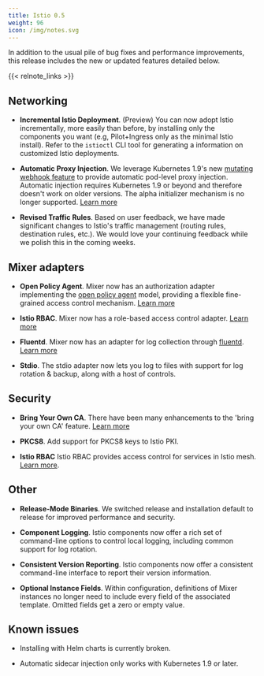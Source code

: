 ```yaml
---
title: Istio 0.5
weight: 96
icon: /img/notes.svg
---
```


In addition to the usual pile of bug fixes and performance improvements, this release includes the new or
updated features detailed below.

{{< relnote_links >}}

## Networking

- **Incremental Istio Deployment**. (Preview) You can now adopt Istio incrementally, more easily than before, by installing only
the components you want (e.g, Pilot+Ingress only as the minimal Istio install). Refer to the `istioctl` CLI tool for generating a
information on customized Istio deployments.

- **Automatic Proxy Injection**. We leverage Kubernetes 1.9's new
[mutating webhook feature](https://github.com/kubernetes/kubernetes/blob/master/CHANGELOG-1.9.md#api-machinery) to provide automatic
pod-level proxy injection. Automatic injection requires Kubernetes 1.9 or beyond and
therefore doesn't work on older versions. The alpha initializer mechanism is no longer supported.
[Learn more](/docs/setup/kubernetes/sidecar-injection/#automatic-sidecar-injection)

- **Revised Traffic Rules**. Based on user feedback, we have made significant changes to Istio's traffic management
(routing rules, destination rules, etc.). We would love your continuing feedback while we polish this in the coming weeks.

## Mixer adapters

- **Open Policy Agent**. Mixer now has an authorization adapter implementing the [open policy agent](https://www.openpolicyagent.org) model,
providing a flexible fine-grained access control mechanism. [Learn more](https://docs.google.com/document/d/1U2XFmah7tYdmC5lWkk3D43VMAAQ0xkBatKmohf90ICA)

- **Istio RBAC**. Mixer now has a role-based access control adapter.
[Learn more](/docs/concepts/security/#authorization)

- **Fluentd**. Mixer now has an adapter for log collection through [fluentd](https://www.fluentd.org).
[Learn more](/docs/tasks/telemetry/fluentd/)

- **Stdio**. The stdio adapter now lets you log to files with support for log rotation & backup, along with a host
of controls.

## Security

- **Bring Your Own CA**. There have been many enhancements to the 'bring your own CA' feature.
[Learn more](/docs/tasks/security/plugin-ca-cert/)

- **PKCS8**. Add support for PKCS8 keys to Istio PKI.

- **Istio RBAC** Istio RBAC provides access control for services in Istio mesh.
[Learn more](/docs/concepts/security/#authorization).

## Other

- **Release-Mode Binaries**. We switched release and installation default to release for improved
performance and security.

- **Component Logging**. Istio components now offer a rich set of command-line options to control local logging, including
common support for log rotation.

- **Consistent Version Reporting**. Istio components now offer a consistent command-line interface to report their version information.

- **Optional Instance Fields**. Within configuration, definitions of Mixer instances no longer need to include every field of the
associated template. Omitted fields get a zero or empty value.

## Known issues

- Installing with Helm charts is currently broken.

- Automatic sidecar injection only works with Kubernetes 1.9 or later.
